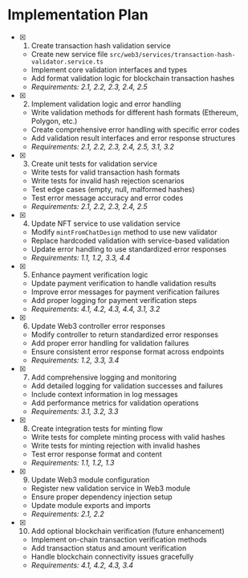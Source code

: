 # Implementation Plan

- [x] 1. Create transaction hash validation service
  - Create new service file `src/web3/services/transaction-hash-validator.service.ts`
  - Implement core validation interfaces and types
  - Add format validation logic for blockchain transaction hashes
  - _Requirements: 2.1, 2.2, 2.3, 2.4, 2.5_

- [x] 2. Implement validation logic and error handling
  - Write validation methods for different hash formats (Ethereum, Polygon, etc.)
  - Create comprehensive error handling with specific error codes
  - Add validation result interfaces and error response structures
  - _Requirements: 2.1, 2.2, 2.3, 2.4, 2.5, 3.1, 3.2_

- [x] 3. Create unit tests for validation service
  - Write tests for valid transaction hash formats
  - Write tests for invalid hash rejection scenarios
  - Test edge cases (empty, null, malformed hashes)
  - Test error message accuracy and error codes
  - _Requirements: 2.1, 2.2, 2.3, 2.4, 2.5_

- [x] 4. Update NFT service to use validation service
  - Modify `mintFromChatDesign` method to use new validator
  - Replace hardcoded validation with service-based validation
  - Update error handling to use standardized error responses
  - _Requirements: 1.1, 1.2, 3.3, 4.4_

- [x] 5. Enhance payment verification logic
  - Update payment verification to handle validation results
  - Improve error messages for payment verification failures
  - Add proper logging for payment verification steps
  - _Requirements: 4.1, 4.2, 4.3, 4.4, 3.1, 3.2_

- [x] 6. Update Web3 controller error responses
  - Modify controller to return standardized error responses
  - Add proper error handling for validation failures
  - Ensure consistent error response format across endpoints
  - _Requirements: 1.2, 3.3, 3.4_

- [x] 7. Add comprehensive logging and monitoring
  - Add detailed logging for validation successes and failures
  - Include context information in log messages
  - Add performance metrics for validation operations
  - _Requirements: 3.1, 3.2, 3.3_

- [x] 8. Create integration tests for minting flow
  - Write tests for complete minting process with valid hashes
  - Write tests for minting rejection with invalid hashes
  - Test error response format and content
  - _Requirements: 1.1, 1.2, 1.3_

- [x] 9. Update Web3 module configuration
  - Register new validation service in Web3 module
  - Ensure proper dependency injection setup
  - Update module exports and imports
  - _Requirements: 2.1, 2.2_

- [x] 10. Add optional blockchain verification (future enhancement)
  - Implement on-chain transaction verification methods
  - Add transaction status and amount verification
  - Handle blockchain connectivity issues gracefully
  - _Requirements: 4.1, 4.2, 4.3, 3.4_